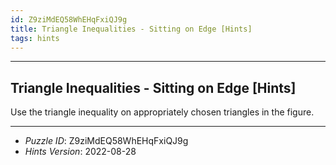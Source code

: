 ```yaml
---
id: Z9ziMdEQ58WhEHqFxiQJ9g
title: Triangle Inequalities - Sitting on Edge [Hints]
tags: hints
---
```


--------------------------------------------------------------------------------------------

## Triangle Inequalities - Sitting on Edge [Hints]

Use the triangle inequality on appropriately chosen triangles in the figure.

--------------------------------------------------------------------------------------------

* _Puzzle ID_: Z9ziMdEQ58WhEHqFxiQJ9g
* _Hints Version_: 2022-08-28
